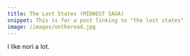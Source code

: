 ```yaml
---
title: The Lost States (MIDWEST SAGA)
snippet: This is for a post linking to "the lost states"
image: /images/ontheroad.jpg
---
```

I like nori a lot.
